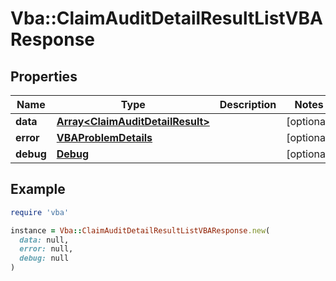 # Vba::ClaimAuditDetailResultListVBAResponse

## Properties

| Name | Type | Description | Notes |
| ---- | ---- | ----------- | ----- |
| **data** | [**Array&lt;ClaimAuditDetailResult&gt;**](ClaimAuditDetailResult.md) |  | [optional] |
| **error** | [**VBAProblemDetails**](VBAProblemDetails.md) |  | [optional] |
| **debug** | [**Debug**](Debug.md) |  | [optional] |

## Example

```ruby
require 'vba'

instance = Vba::ClaimAuditDetailResultListVBAResponse.new(
  data: null,
  error: null,
  debug: null
)
```

